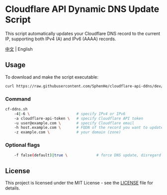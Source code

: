 # Cloudflare API Dynamic DNS Update Script

This script automatically updates your Cloudflare DNS record to the current IP, supporting both IPv4 (A) and IPv6 (AAAA) records.

[中文](README_zh.md) | English

## Usage

To download and make the script executable:

```bash
curl https://raw.githubusercontent.com/SphenHe/cloudflare-api-ddns/dev/cf-ddns.sh > /usr/local/bin/cf-ddns.sh && chmod +x /usr/local/bin/cf-ddns.sh
```

### Command

```sh
cf-ddns.sh
    -4|-6 \                    	# specify IPv4 or IPv6
    -a cloudflare-api-token \   # specify Cloudflare API token
    -u user@example.com \       # specify Cloudflare email
    -h host.example.com \       # FQDN of the record you want to update
    -z example.com \            # your domain (zone)
```

### Optional flags

```sh
    -f false(default)|true \             # force DNS update, disregard local stored IP
```

## License

This project is licensed under the MIT License - see the [LICENSE](LICENSE) file for details.
